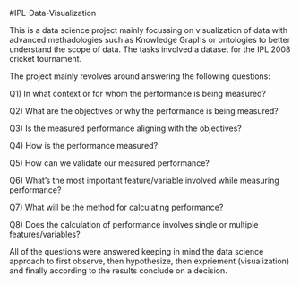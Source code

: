 #IPL-Data-Visualization


This is a data science project mainly focussing on visualization of data with advanced methadologies such as Knowledge Graphs or ontologies to better understand the scope of data. The tasks involved a dataset for the IPL 2008 cricket tournament.


The project mainly revolves around answering the following questions:


Q1) In what context or for whom the performance is being measured?

Q2) What are the objectives or why the performance is being measured?

Q3) Is the measured performance aligning with the objectives?

Q4) How is the performance measured?

Q5) How can we validate our measured performance?

Q6) What’s the most important feature/variable involved while measuring performance?

Q7) What will be the method for calculating performance?

Q8) Does the calculation of performance involves single or multiple features/variables?


All of the questions were answered keeping in mind the data science approach to first observe, then hypothesize, then expriement (visualization) and finally according to the results conclude on a decision.
